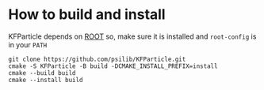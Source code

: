 # How to build and install

KFParticle depends on [ROOT](https://root.cern) so, make sure it is installed and
`root-config` is in your `PATH`

```shell
git clone https://github.com/psilib/KFParticle.git
cmake -S KFParticle -B build -DCMAKE_INSTALL_PREFIX=install
cmake --build build
cmake --install build
```
